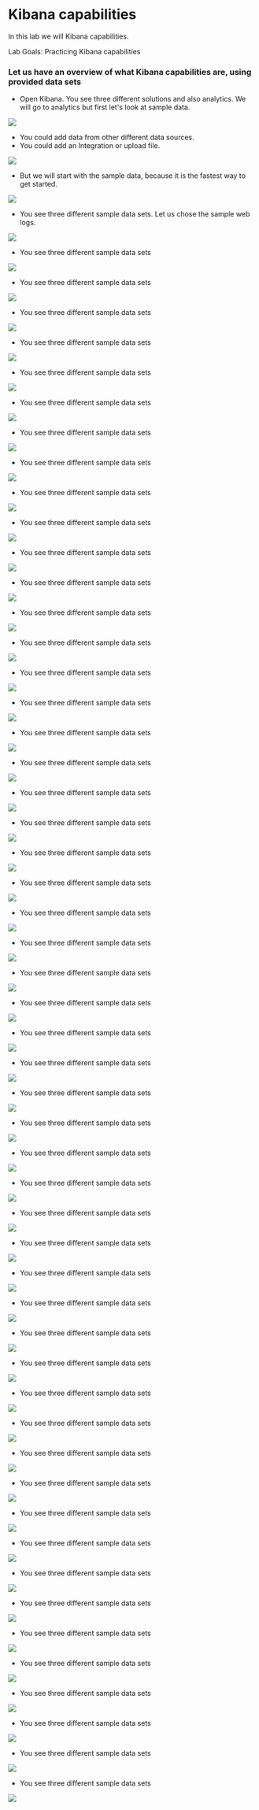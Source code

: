 # Kibana capabilities

In this lab we will Kibana capabilities.

Lab Goals: Practicing Kibana capabilities


### Let us have an overview of what Kibana capabilities are, using provided data sets

* Open Kibana. You see three different solutions and also analytics. We will go to analytics but first let's look at sample data.


![](../images/32.png)

* You could add data from other different data sources.
* You could add an Integration or upload file.

![](../images/33.png)

* But we will start with the sample data, because it is the fastest way to get started.


![](../images/34.png)

* You see three different sample data sets. Let us chose the sample web logs.


![](../images/35.png)

* You see three different sample data sets


![](../images/36.png)

* You see three different sample data sets


![](../images/37.png)

* You see three different sample data sets


![](../images/38.png)

* You see three different sample data sets


![](../images/39.png)

* You see three different sample data sets


![](../images/40.png)

* You see three different sample data sets


![](../images/41.png)

* You see three different sample data sets


![](../images/42.png)

* You see three different sample data sets


![](../images/43.png)

* You see three different sample data sets


![](../images/44.png)

* You see three different sample data sets


![](../images/45.png)

* You see three different sample data sets


![](../images/46.png)

* You see three different sample data sets


![](../images/47.png)

* You see three different sample data sets


![](../images/48.png)

* You see three different sample data sets


![](../images/49.png)

* You see three different sample data sets


![](../images/51.png)

* You see three different sample data sets


![](../images/52.png)

* You see three different sample data sets


![](../images/53.png)

* You see three different sample data sets


![](../images/54.png)

* You see three different sample data sets


![](../images/58.png)

* You see three different sample data sets


![](../images/59.png)

* You see three different sample data sets


![](../images/60.png)

* You see three different sample data sets


![](../images/61.png)

* You see three different sample data sets


![](../images/62.png)

* You see three different sample data sets


![](../images/63.png)

* You see three different sample data sets


![](../images/64.png)

* You see three different sample data sets


![](../images/65.png)

* You see three different sample data sets


![](../images/66.png)

* You see three different sample data sets


![](../images/67.png)

* You see three different sample data sets


![](../images/68.png)

* You see three different sample data sets


![](../images/69.png)

* You see three different sample data sets


![](../images/70.png)

* You see three different sample data sets


![](../images/71.png)

* You see three different sample data sets


![](../images/72.png)

* You see three different sample data sets


![](../images/72.1.png)

* You see three different sample data sets


![](../images/73.png)

* You see three different sample data sets


![](../images/74.png)

* You see three different sample data sets


![](../images/74.1.png)

* You see three different sample data sets


![](../images/75.png)

* You see three different sample data sets


![](../images/76.png)

* You see three different sample data sets


![](../images/76.1.png)

* You see three different sample data sets


![](../images/77.png)

* You see three different sample data sets


![](../images/78.png)

* You see three different sample data sets


![](../images/79.png)

* You see three different sample data sets


![](../images/80.png)

* You see three different sample data sets


![](../images/81.png)

* You see three different sample data sets


![](../images/82.png)

* You see three different sample data sets


![](../images/83.png)

* You see three different sample data sets


![](../images/84.png)

* You see three different sample data sets


![](../images/85.png)

* You see three different sample data sets


![](../images/86.png)

* You see three different sample data sets


![](../images/87.png)

* You see three different sample data sets


![](../images/88.png)



